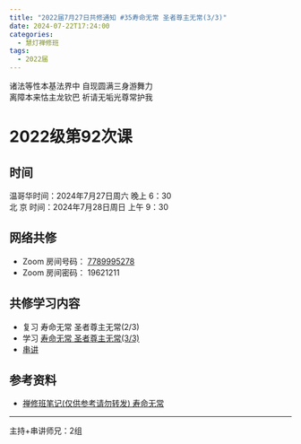 ```yaml
---
title: "2022届7月27日共修通知 #35寿命无常 圣者尊主无常(3/3)"
date: 2024-07-22T17:24:00
categories:
  - 慧灯禅修班
tags:
  - 2022届
---
```

诸法等性本基法界中 自现圆满三身游舞力\
离障本来怙主龙钦巴 祈请无垢光尊常护我

# 2022级第92次课

## 时间

温哥华时间：2024年7月27日周六 晚上 6：30\
北  京 时间：2024年7月28日周日 上午 9：30

## 网络共修

* Zoom 房间号码： [7789995278](https://us02web.zoom.us/j/7789995278?pwd=VjZmbWJFY2k2K0E5RVB2cTNIQmhqUT09)
* Zoom 房间密码： 19621211

## 共修学习内容

* 复习 寿命无常 圣者尊主无常(2/3)
* 学习 [寿命无常 圣者尊主无常(3/3)](https://www.huidengchanxiu.net/4jx/2wc/06)
* [串讲](https://box.hdcxb.net/%E5%85%B6%E4%BB%96%E8%B5%84%E6%96%99/f/2022%E5%B1%8A)


## 参考资料

* [禅修班笔记(仅供参考请勿转发) 寿命无常](https://bj.cxb123.cc/2wc/)
- - -


主持+串讲师兄：2组
